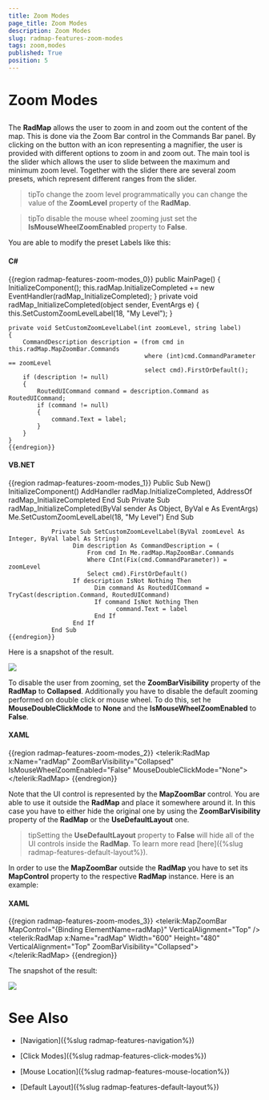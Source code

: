 ```yaml
---
title: Zoom Modes
page_title: Zoom Modes
description: Zoom Modes
slug: radmap-features-zoom-modes
tags: zoom,modes
published: True
position: 5
---
```


# Zoom Modes



## 

The __RadMap__ allows the user to zoom in and zoom out the content of the map. This is done via the Zoom Bar control in the Commands Bar panel. By clicking on the button with an icon representing a magnifier, the user is provided with different options to zoom in and zoom out. The main tool is the slider which allows the user to slide between the maximum and minimum zoom level. Together with the slider there are several zoom presets, which represent different ranges from the slider.

>tipTo change the zoom level programmatically you can change the value of the __ZoomLevel__ property of the __RadMap__.

>tipTo disable the mouse wheel zooming just set the __IsMouseWheelZoomEnabled__ property to __False__.

You are able to modify the preset Labels like this:

#### __C#__

{{region radmap-features-zoom-modes_0}}
	public MainPage()
    {
        InitializeComponent();
        this.radMap.InitializeCompleted += new EventHandler(radMap_InitializeCompleted);
    }
    private void radMap_InitializeCompleted(object sender, EventArgs e)
    {
        this.SetCustomZoomLevelLabel(18, "My Level");
    }

    private void SetCustomZoomLevelLabel(int zoomLevel, string label)
    {
        CommandDescription description = (from cmd in this.radMap.MapZoomBar.Commands
                                          where (int)cmd.CommandParameter == zoomLevel
                                          select cmd).FirstOrDefault();
        if (description != null)
        {
            RoutedUICommand command = description.Command as RoutedUICommand;
            if (command != null)
            {
                command.Text = label;
            }
        }
    }
	{{endregion}}



#### __VB.NET__

{{region radmap-features-zoom-modes_1}}
	Public Sub New()
	                  InitializeComponent()
	                  AddHandler radMap.InitializeCompleted, AddressOf radMap_InitializeCompleted
	   End Sub
	            Private Sub radMap_InitializeCompleted(ByVal sender As Object, ByVal e As EventArgs)
	                  Me.SetCustomZoomLevelLabel(18, "My Level")
	            End Sub
	
	            Private Sub SetCustomZoomLevelLabel(ByVal zoomLevel As Integer, ByVal label As String)
	                  Dim description As CommandDescription = (
	                      From cmd In Me.radMap.MapZoomBar.Commands
	                      Where CInt(Fix(cmd.CommandParameter)) = zoomLevel
	                      Select cmd).FirstOrDefault()
	                  If description IsNot Nothing Then
	                        Dim command As RoutedUICommand = TryCast(description.Command, RoutedUICommand)
	                        If command IsNot Nothing Then
	                              command.Text = label
	                        End If
	                  End If
	            End Sub
	{{endregion}}



Here is a snapshot of the result.

![](images/RadMap_Features_ZoomModes_01.png)

To disable the user from zooming, set the __ZoomBarVisibility__ property of the __RadMap__ to __Collapsed__. Additionally you have to disable the default zooming performed on double click or mouse wheel. To do this, set he __MouseDoubleClickMode__ to __None__ and the __IsMouseWheelZoomEnabled__ to __False__.

#### __XAML__

{{region radmap-features-zoom-modes_2}}
	<telerik:RadMap x:Name="radMap"
					ZoomBarVisibility="Collapsed"
	                IsMouseWheelZoomEnabled="False"
	                MouseDoubleClickMode="None">
	</telerik:RadMap>
	{{endregion}}



Note that the UI control is represented by the __MapZoomBar__ control. You are able to use it outside the __RadMap__ and place it somewhere around it. In this case you have to either hide the original one by using the __ZoomBarVisibility__ property of the __RadMap__ or the __UseDefaultLayout__ one.

>tipSetting the __UseDefaultLayout__ property to __False__ will hide all of the UI controls inside the __RadMap__. To learn more read [here]({%slug radmap-features-default-layout%}).

In order to use the __MapZoomBar__ outside the __RadMap__ you have to set its __MapControl__ property to the respective __RadMap__ instance. Here is an example:

#### __XAML__

{{region radmap-features-zoom-modes_3}}
	<StackPanel Orientation="Horizontal">
	    <telerik:MapZoomBar MapControl="{Binding ElementName=radMap}"
	                        VerticalAlignment="Top" />
	    <telerik:RadMap x:Name="radMap"
	                    Width="600"
	                    Height="480" VerticalAlignment="Top"
						ZoomBarVisibility="Collapsed">
	    </telerik:RadMap>
	</StackPanel>
	{{endregion}}



The snapshot of the result:

![](images/RadMap_Features_ZoomModes_02.png)

# See Also

 * [Navigation]({%slug radmap-features-navigation%})

 * [Click Modes]({%slug radmap-features-click-modes%})

 * [Mouse Location]({%slug radmap-features-mouse-location%})

 * [Default Layout]({%slug radmap-features-default-layout%})
